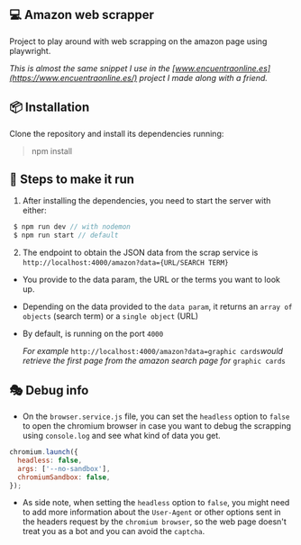 ## 💻 Amazon web scrapper

Project to play around with web scrapping on the amazon page using playwright.

_This is almost the same snippet I use in the [www.encuentraonline.es](https://www.encuentraonline.es/) project I made along with a friend._

## 📦 Installation

Clone the repository and install its dependencies running:

> npm install

## 🔑 Steps to make it run

1.  After installing the dependencies, you need to start the server with either:

```javascript
 $ npm run dev // with nodemon
 $ npm run start // default
```

2.  The endpoint to obtain the JSON data from the scrap service is `http://localhost:4000/amazon?data={URL/SEARCH TERM}`

- You provide to the data param, the URL or the terms you want to look up.
- Depending on the data provided to the `data param`, it returns an `array of objects` (search term) or a `single object` (URL)
- By default, is running on the port `4000`

  _For example_ `http://localhost:4000/amazon?data=graphic cards`_would retrieve the first page from the amazon search page for_ `graphic cards`

## 🎭 Debug info

- On the `browser.service.js` file, you can set the `headless` option to `false` to open the chromium browser in case you want to debug the scrapping using `console.log` and see what kind of data you get.

```javascript
chromium.launch({
  headless: false,
  args: ['--no-sandbox'],
  chromiumSandbox: false,
});
```

- As side note, when setting the `headless` option to `false`, you might need to add more information about the `User-Agent` or other options sent in the headers request by the `chromium browser`, so the web page doesn't treat you as a bot and you can avoid the `captcha`.
